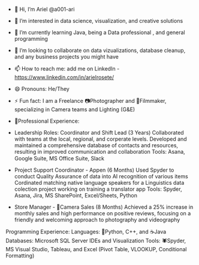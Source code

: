 - 👋 Hi, I’m Ariel @a001-ari
- 👀 I’m interested in data science, visualization, and creative solutions 
- 🌱 I’m currently learning Java, being a Data professional , and general programming 
- 💞️ I’m looking to collaborate on data vizualizations, database cleanup, and any business projects you might have
- 📫 How to reach me: add me on LinkedIn - https://www.linkedin.com/in/arielrosete/
- 😄 Pronouns: He/They
- ⚡ Fun fact: I am a Freelance 📷Photographer and 🎥Filmmaker, specializing in Camera teams and Lighting (G&E)

- 💼Professional Experience:
- Leadership Roles: Coordinator and Shift Lead (3 Years) 
Collaborated with teams at the local, regional, and corperate levels.
Developed and maintained a comprehensive database of contacts and resources, resulting in improved communication and collaboration
Tools: ۛAsana, Google Suite, MS Office Suite, Slack
- Project Support Coordinator - Appen (6 Months) 
Used Spyder to conduct Quality Assurance of data into AI recognition of various items
Cordinated matching native language speakers for a Linguistics data colection project working on training a translator app
Tools: Spyder, Asana, Jira, MS SharePoint, Excel/Sheets, Python 
- Store Manager - 📸Camera Sales (8 Months)
Achieved a 25% increase in monthly sales and high performance on positive reviews, focusing on a friendly and welcoming approach to photography and videography

Programming Experience:
Languages: 🐍Python, C++, and ☕️Java
Databases: Microsoft SQL Server
IDEs and Visualization Tools: 🕷️Spyder, MS Visual Studio, Tableau, and Excel (Pivot Table, VLOOKUP, Conditional Formatting)

<!---
a001-ari/a001-ari is a ✨ special ✨ repository because its `README.md` (this file) appears on your GitHub profile.
You can click the Preview link to take a look at your changes.

Eager business professional with 3+ years of experience in leadership and business development roles. I am proficient in Project Management and business operations tools like SQL, Excel, Tableau, and specific software like Asana and Jira.
--->
